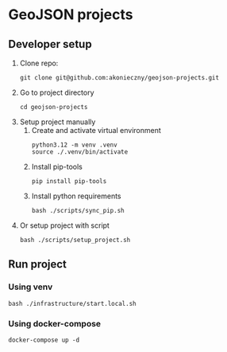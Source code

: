# GeoJSON projects

## Developer setup
1. Clone repo:
    ```shell
    git clone git@github.com:akonieczny/geojson-projects.git
    ```
2. Go to project directory
    ```shell
    cd geojson-projects
    ```
3. Setup project manually
    1. Create and activate virtual environment
        ```shell
        python3.12 -m venv .venv
        source ./.venv/bin/activate
        ```
    2. Install pip-tools
        ```shell
        pip install pip-tools
        ```
    3. Install python requirements
        ```shell
        bash ./scripts/sync_pip.sh
        ```
4. Or setup project with script
    ```shell
    bash ./scripts/setup_project.sh
    ```

## Run project
### Using venv
```shell
bash ./infrastructure/start.local.sh
```
### Using docker-compose
```shell
docker-compose up -d
```
